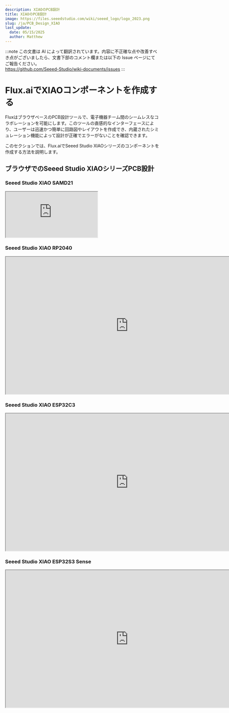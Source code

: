```yaml
---
description: XIAOのPCB設計
title: XIAOのPCB設計
image: https://files.seeedstudio.com/wiki/seeed_logo/logo_2023.png
slug: /ja/PCB_Design_XIAO
last_update:
  date: 05/15/2025
  author: Matthew
---
```

:::note
この文書は AI によって翻訳されています。内容に不正確な点や改善すべき点がございましたら、文書下部のコメント欄または以下の Issue ページにてご報告ください。  
https://github.com/Seeed-Studio/wiki-documents/issues
:::

# Flux.aiでXIAOコンポーネントを作成する

FluxはブラウザベースのPCB設計ツールで、電子機器チーム間のシームレスなコラボレーションを可能にします。このツールの直感的なインターフェースにより、ユーザーは迅速かつ簡単に回路図やレイアウトを作成でき、内蔵されたシミュレーション機能によって設計が正確でエラーがないことを確認できます。

このセクションでは、Flux.aiでSeeed Studio XIAOシリーズのコンポーネントを作成する方法を説明します。

## ブラウザでのSeeed Studio XIAOシリーズPCB設計

### Seeed Studio XIAO SAMD21

<iframe height={450} width={800} allowFullScreen src="https://www.flux.ai/cnaville89/seeed-xiao-samd21?editor=pcb_3d&embed=1">
</iframe>


### Seeed Studio XIAO RP2040

<iframe height="450" width="800" allowfullscreen src="https://www.flux.ai/seeedstudio/seeed-studio-xiao-rp2040?editor=pcb_3d&embed=1" />


### Seeed Studio XIAO nRF52840

<iframe height="450" width="800" allowfullscreen src="https://www.flux.ai/seeedstudio/seeed-studio-xiao-nrf52840?editor=pcb_3d&embed=1" />


### Seeed Studio XIAO nRF52840 Sense

<iframe height={450} width={800} allowFullScreen src="https://www.flux.ai/gokux/seeed-studio-xiao-nrf52840-sense?editor=pcb_3d&embed=1">
</iframe>


### Seeed Studio XIAO ESP32C3

<iframe height="450" width="800" allowfullscreen src="https://www.flux.ai/seeedstudio/seeed-studio-xiao-esp32c3?editor=pcb_3d&embed=1" />


### Seeed Studio XIAO ESP32S3

<iframe height={450} width={800} allowFullScreen src="https://www.flux.ai/gokux/seeed-studio-xiao-esp32s3?editor=schematic&embed=1">
</iframe>


### Seeed Studio XIAO ESP32S3 Sense

<iframe height="450" width="800" allowfullscreen src="https://www.flux.ai/seeedstudio/seeed-studio-xiao-esp32s3-sense?editor=pcb_3d&embed=1" />


## Flux.aiに関する知識 - パーツの作成

Fluxのパーツは主に5つの主要コンポーネントで構成されています。これらのコンポーネントはすべてオプションですが、コンポーネントが欠けている場合、パーツはその完全な機能を提供できません。

| 概念 | 説明 |
| --- | --- |
| 回路図 | パーツの「内部」ビューで、端子のみで表されます。 |
| シンボル | 他のプロジェクトにドラッグされたときのパーツの表現で、通常は他のツールで見慣れたものです。 |
| フットプリント | 物理的なパーツが基板上にどのように配置されるかを表します。 |
| 3Dモデル | パーツの3D形状と寸法を示します。 |
| シミュレーションモデル | シミュレーション中にパーツがどのように動作するべきかを記述します。 |

## 始め方

### ステップ1 - 新しいパーツ回路図の作成

最初のステップは、新しい空白プロジェクトを作成することです。これは、右上のFluxメニューで行うことができます。端子はFluxで作成されるすべてのパーツの基礎です。端子は回路の他の部分と相互作用するために必要です。新しいパーツに端子を追加するには、ライブラリに移動し、「Terminal」を検索して必要な数だけドラッグします。

この例では、Seeed Studio XIAO ESP32S3を追加するために、14個の端子ピンを追加し、それぞれに名前と番号を付けました。

パーツのプロパティで、製造者部品番号（MPN）、製造者名、データシートURLなどの情報を追加することができます。コンポーネントのMPNを入力すると、現在の在庫状況や価格を確認するのに役立ちます。

<div align="center"><img width={600} src="https://files.seeedstudio.com/wiki/wiki-ranger/Contributions/PCB_Design_Flux_XIAO/PCB_Design_XIAO.png" /></div>

### ステップ2 - シンボルの作成

Fluxは他のツールとは少し異なる動作をします。Fluxでは、パーツには回路図とシンボルの2つの異なるビューがあります。ステップ1の回路図ビューには端子のみが含まれています。シンボルは、パーツがプロジェクトに配置されたときにのみ表示されます。次に、XIAOのシンボルを作成しますが、これにはIllustratorやInkscapeなどの外部ツールを使用する必要があります。設計されたシンボル形式は.svgである必要があります。

<div align="center"><img width={600} src="https://files.seeedstudio.com/wiki/wiki-ranger/Contributions/PCB_Design_Flux_XIAO/PCB_Design_XIAO2.png" /></div>

シンボルを設計する際に考慮すべき点：
- すべての形状と線は白で、ストローク幅は1px、塗りなしである必要があります。
- ピンの長さは通常10〜18ピクセルです。
シンボルをSVGファイルとしてエクスポートします。

### ステップ3 - SVGをアセットとして追加

SVGファイルを取得したら、それをアセットとして追加します。外部ファイルをアセットとして追加するには、オブジェクトが選択されていないことを確認します（空のキャンバスをクリックします）。右側のドロワーをスクロールしてアセットパネルを見つけます。それを開き、「Add」（または「Manage」）をクリックします。これによりアセットダイアログが開きます。その後、「Add item」をクリックしてローカルドライブからファイルを選択します。
**カスタムシンボルとピン位置を一致させます。**
デフォルトでは、すべての端子はシンボルの中心に配置されます。端子を希望する位置に配置するには、いくつかの手順を実行する必要があります。

1. パーツをライブラリに公開します。
2. 新しい空白プロジェクトを作成し、インポートするパーツをドラッグします。
3. 両方の端子がシンボルの中心にあることに気付くでしょう。次にインポートしたパーツに戻ります。
4. パーツ内のすべての端子についてこのプロセスを実行する必要があります。
a) 端子を選択し、右側のパネルにある「Properties」メニューを見つけます。
b) 「Symbol Pin Position」フィールドに、端子をシンボル上に配置するための希望するx座標とy座標を入力します。
c) パーツを公開し、新しいプロジェクトに戻ります。左下に「Update available for your parts」というメッセージが表示されます。「Review」をクリックして変更を承認します。
d) 端子が移動したことに気付くでしょう。このプロセスを数回繰り返して、完璧な位置を決定する必要があるかもしれません。

<div align="center"><img width={600} src="https://files.seeedstudio.com/wiki/wiki-ranger/Contributions/PCB_Design_Flux_XIAO/PCB_Design_XIAO3.png" /></div>


### ステップ4 - フットプリントの作成

Fluxでフットプリントを作成するのは非常に簡単です。フットプリントは、パッド、線、形状、テキストノードで構成されており、FluxのPCエディターで直接追加できます。

<div align="center"><img width={600} src="https://files.seeedstudio.com/wiki/wiki-ranger/Contributions/PCB_Design_Flux_XIAO/PCB_Design_XIAO4.png" /></div>

フットプリントを Flux で初めて作成すると、すべてのパッドが1か所に集まり、小さな点として表示されます。
- パッドの位置を変更するには：
  - 右側のパネルで移動したいパッドを選択し、オブジェクト固有のルールで「位置ルール」を見つけます。
  - 希望する x および y の位置をミリメートル単位で入力します。

### ステップ 5 - パッドのサイズと形状の変更

<div align="center"><img width={600} src="https://files.seeedstudio.com/wiki/wiki-ranger/Contributions/PCB_Design_Flux_XIAO/PCB_Design_XIAO5.png" /></div>

パッドの1つをクリックすることで、その形状、位置、穴の直径、その他のプロパティを変更できます。XIAOの場合、3mm×2mmのサイズのパッドと1.1mmの穴を選択しました。各ピンを2.54mm間隔で配置し、x および y の位置をミリメートル単位で調整しました。

**3Dモデルの追加**

次に、XIAOの3Dモデルを追加する必要があります。Fluxは3Dモデル用の .step ファイルをサポートしています。公式Wikiページからダウンロードできます。

<div align="center"><img width={600} src="https://files.seeedstudio.com/wiki/wiki-ranger/Contributions/PCB_Design_Flux_XIAO/PCB_Design_XIAO6.png" /></div>

アシストセクションから3Dモデルをアップロードできます。3Dモデルの追加に関する詳細はビデオで確認できます。
オブジェクト固有のルールを使用して、x, y, z の位置や回転を変更できます。これを使用して、3Dモデルをはんだ付けパッドの上に配置します。

**ライブラリへの公開**

コンポーネントを作成した後は、それを公開する時です。

<div align="center"><img width={600} src="https://files.seeedstudio.com/wiki/wiki-ranger/Contributions/PCB_Design_Flux_XIAO/PCB_Design_XIAO7.png" /></div>

左上の Flux ロゴを選択し、「変更を公開」を選択します。
これで、作成したコンポーネントが自分のプロファイルに表示されるようになり、パブリックライブラリの検索にも表示されます。

## その他 - チュートリアルビデオ

<iframe width={560} height={315} src="https://www.youtube.com/embed/5cGg5n6sXJE?si=nSYvVSl-q3axb4Ss" title="YouTube video player" frameBorder={0} allow="accelerometer; autoplay; clipboard-write; encrypted-media; gyroscope; picture-in-picture; web-share" allowFullScreen />

## ✨ 貢献者プロジェクト

- このプロジェクトは [Seeed Studio Contributor Project](https://github.com/orgs/Seeed-Studio/projects/6) によってサポートされています。
- [Gokul](https://github.com/orgs/Seeed-Studio/projects/6/views/1?pane=issue&itemId=42323283) の努力に感謝します。あなたの作業は [こちら](https://wiki.seeedstudio.com/Honorary-Contributors/) に展示されます。

## 技術サポート & 製品ディスカッション

弊社製品をお選びいただきありがとうございます！製品の使用体験がスムーズになるよう、さまざまなサポートを提供しています。異なる好みやニーズに対応するため、いくつかのコミュニケーションチャネルを用意しています。

<div class="button_tech_support_container">
<a href="https://forum.seeedstudio.com/" class="button_forum"></a> 
<a href="https://www.seeedstudio.com/contacts" class="button_email"></a>
</div>

<div class="button_tech_support_container">
<a href="https://discord.gg/eWkprNDMU7" class="button_discord"></a> 
<a href="https://github.com/Seeed-Studio/wiki-documents/discussions/69" class="button_discussion"></a>
</div>